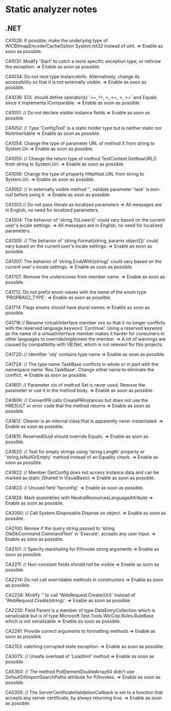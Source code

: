 # Static analyzer notes

## .NET

CA1028: If possible, make the underlying type of WICBitmapEncoderCacheOption System.Int32 instead of uint.
=> Enable as soon as possible.

CA1031: Modify 'Start' to catch a more specific exception type, or rethrow the exception.
=> Enable as soon as possible.

CA1034: Do not nest type InstanceInfo. Alternatively, change its accessibility so that it is not externally visible.
=> Enable as soon as possible.

CA1036: EOL should define operator(s) '==, !=, <, <=, >, >=' and Equals since it implements IComparable.
=> Enable as soon as possible.

CA1051: // Do not declare visible instance fields
=> Enable as soon as possible.

CA1052: // Type 'ConfigTool' is a static holder type but is neither static nor NotInheritable
=> Enable as soon as possible.

CA1054: Change the type of parameter URL of method X from string to System.Uri
=> Enable as soon as possible.

CA1055: // Change the return type of method TestContext.GetRawURL() from string to System.Uri.
=> Enable as soon as possible.

CA1056: Change the type of property HttpHost.URL from string to System.Uri.
=> Enable as soon as possible.

CA1062: // In externally visible method '', validate parameter 'task' is non-null before using it.
=> Enable as soon as possible.

CA1303 // Do not pass literals as localized parameters
=> All messages are in English, no need for localized parameters.

CA1304: The behavior of 'string.ToLower()' could vary based on the current user's locale settings.
=> All messages are in English, no need for localized parameters.

CA1305: // The behavior of 'string.Format(string, params object[])' could vary based on the current user's locale settings.
=> Enable as soon as possible.

CA1307: The behavior of 'string.EndsWith(string)' could vary based on the current user's locale settings.
=> Enable as soon as possible.

CA1707: Remove the underscores from member name.
=> Enable as soon as possible.

CA1712: Do not prefix enum values with the name of the enum type 'PROPBAG2_TYPE'.
=> Enable as soon as possible.

CA1714: Flags enums should have plural names
=> Enable as soon as possible.

CA1716 // Rename virtual/interface member xxx so that it no longer conflicts with the reserved language keyword 'Continue'. Using a reserved keyword as the name of a virtual/interface member makes it harder for consumers in other languages to override/implement the member.
=> A lot of warnings are caused by compatibility with VB.Net, which is not relevant for this projects.

CA1720: // Identifier 'obj' contains type name
=> Enable as soon as possible.

CA1724: // The type name TaskBase conflicts in whole or in part with the namespace name 'Rox.TaskBase'. Change either name to eliminate the conflict.
=> Enable as soon as possible.

CA1801: // Parameter ctx of method Set is never used. Remove the parameter or use it in the method body.
=> Enable as soon as possible.

CA1806: // ConvertPR calls CreatePRInstances but does not use the HRESULT or error code that the method returns
=> Enable as soon as possible.

CA1812: Cleaner is an internal class that is apparently never instantiated.
=> Enable as soon as possible.

CA1815: ReservedGuid should override Equals.
=> Enable as soon as possible.

CA1820: // Test for empty strings using 'string.Length' property or 'string.IsNullOrEmpty' method instead of an Equality check.
=> Enable as soon as possible.

CA1822: // Member GetConfig does not access instance data and can be marked as static (Shared in VisualBasic)
=> Enable as soon as possible.

CA1823: // Unused field 'hpconfig'.
=> Enable as soon as possible.

CA1824: Mark assemblies with NeutralResourcesLanguageAttribute
=> Enable as soon as possible.

CA2000: // Call System.IDisposable.Dispose on object.
=> Enable as soon as possible.

CA2100: Review if the query string passed to 'string OleDbCommand.CommandText' in 'Execute', accepts any user input.
=> Enable as soon as possible.

CA2101: // Specify marshaling for P/Invoke string arguments
=> Enable as soon as possible.

CA2211: // Non-constant fields should not be visible
=> Enable as soon as possible.

CA2214: Do not call overridable methods in constructors
=> Enable as soon as possible.

CA2234: Modify '' to call 'WebRequest.Create(Uri)' instead of 'WebRequest.Create(string)'.
=> Enable as soon as possible.

CA2235: Field Parent is a member of type DataEntryCollection which is serializable but is of type Microsoft.Test.Tools.WicCop.Rules.RuleBase which is not serializable
=> Enable as soon as possible.

CA2241: Provide correct arguments to formatting methods
=> Enable as soon as possible.

CA2153: catching corrupted state exception.
=> Enable as soon as possible.

CA3075: // Unsafe overload of 'LoadXml' method
=> Enable as soon as possible.

CA5392: // The method PutElementDoubleArray64 didn't use DefaultDllImportSearchPaths attribute for P/Invokes.
=> Enable as soon as possible.

CA5359: // The ServerCertificateValidationCallback is set to a function that accepts any server certificate, by always returning true.
=> Enable as soon as possible.
